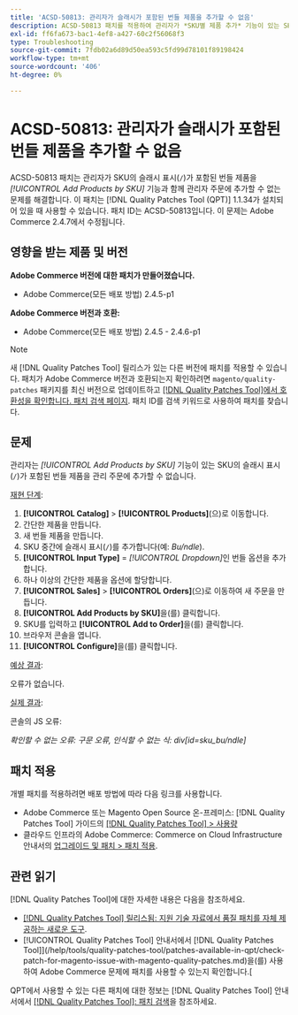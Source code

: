 ```yaml
---
title: 'ACSD-50813: 관리자가 슬래시가 포함된 번들 제품을 추가할 수 없음'
description: ACSD-50813 패치를 적용하여 관리자가 *SKU별 제품 추가* 기능이 있는 SKU의 슬래시 표시(`/`)가 포함된 번들 제품을 관리자 주문에 추가할 수 없는 Adobe Commerce 성능 문제를 해결합니다.
exl-id: ff6fa673-bac1-4ef8-a427-60c2f56068f3
type: Troubleshooting
source-git-commit: 7fdb02a6d89d50ea593c5fd99d78101f89198424
workflow-type: tm+mt
source-wordcount: '406'
ht-degree: 0%

---
```


# ACSD-50813: 관리자가 슬래시가 포함된 번들 제품을 추가할 수 없음

ACSD-50813 패치는 관리자가 SKU의 슬래시 표시(`/`)가 포함된 번들 제품을 *[!UICONTROL Add Products by SKU]* 기능과 함께 관리자 주문에 추가할 수 없는 문제를 해결합니다. 이 패치는 [!DNL Quality Patches Tool (QPT)] 1.1.34가 설치되어 있을 때 사용할 수 있습니다. 패치 ID는 ACSD-50813입니다. 이 문제는 Adobe Commerce 2.4.7에서 수정됩니다.

## 영향을 받는 제품 및 버전

**Adobe Commerce 버전에 대한 패치가 만들어졌습니다.**

* Adobe Commerce(모든 배포 방법) 2.4.5-p1

**Adobe Commerce 버전과 호환:**

* Adobe Commerce(모든 배포 방법) 2.4.5 - 2.4.6-p1

>[!NOTE]
>
>새 [!DNL Quality Patches Tool] 릴리스가 있는 다른 버전에 패치를 적용할 수 있습니다. 패치가 Adobe Commerce 버전과 호환되는지 확인하려면 `magento/quality-patches` 패키지를 최신 버전으로 업데이트하고 [[!DNL Quality Patches Tool]에서 호환성을 확인합니다. 패치 검색 페이지](https://experienceleague.adobe.com/tools/commerce-quality-patches/index.html). 패치 ID를 검색 키워드로 사용하여 패치를 찾습니다.

## 문제

관리자는 *[!UICONTROL Add Products by SKU]* 기능이 있는 SKU의 슬래시 표시(`/`)가 포함된 번들 제품을 관리 주문에 추가할 수 없습니다.

<u>재현 단계</u>:

1. **[!UICONTROL Catalog]** > **[!UICONTROL Products]**(으)로 이동합니다.
1. 간단한 제품을 만듭니다.
1. 새 번들 제품을 만듭니다.
1. SKU 중간에 슬래시 표시(`/`)를 추가합니다(예: *Bu/ndle*).
1. **[!UICONTROL Input Type]** = *[!UICONTROL Dropdown]*&#x200B;인 번들 옵션을 추가합니다.
1. 하나 이상의 간단한 제품을 옵션에 할당합니다.
1. **[!UICONTROL Sales]** > **[!UICONTROL Orders]**(으)로 이동하여 새 주문을 만듭니다.
1. **[!UICONTROL Add Products by SKU]**&#x200B;을(를) 클릭합니다.
1. SKU를 입력하고 **[!UICONTROL Add to Order]**&#x200B;을(를) 클릭합니다.
1. 브라우저 콘솔을 엽니다.
1. **[!UICONTROL Configure]**&#x200B;을(를) 클릭합니다.

<u>예상 결과</u>:

오류가 없습니다.

<u>실제 결과</u>:

콘솔의 JS 오류:

*확인할 수 없는 오류: 구문 오류, 인식할 수 없는 식: div[id=sku_bu/ndle]*

## 패치 적용

개별 패치를 적용하려면 배포 방법에 따라 다음 링크를 사용합니다.

* Adobe Commerce 또는 Magento Open Source 온-프레미스: [!DNL Quality Patches Tool] 가이드의 [[!DNL Quality Patches Tool] > 사용량](/help/tools/quality-patches-tool/usage.md)
* 클라우드 인프라의 Adobe Commerce: Commerce on Cloud Infrastructure 안내서의 [업그레이드 및 패치 > 패치 적용](https://experienceleague.adobe.com/docs/commerce-cloud-service/user-guide/develop/upgrade/apply-patches.html).

## 관련 읽기

[!DNL Quality Patches Tool]에 대한 자세한 내용은 다음을 참조하세요.

* [[!DNL Quality Patches Tool] 릴리스됨: 지원 기술 자료에서 품질 패치를 자체 제공하는 새로운 도구](https://experienceleague.adobe.com/en/docs/commerce-operations/tools/quality-patches-tool/quality-patches-tool-to-self-serve-quality-patches).
* [!UICONTROL Quality Patches Tool] 안내서에서  [!DNL Quality Patches Tool]](/help/tools/quality-patches-tool/patches-available-in-qpt/check-patch-for-magento-issue-with-magento-quality-patches.md)을(를) 사용하여 Adobe Commerce 문제에 패치를 사용할 수 있는지 확인합니다.[


QPT에서 사용할 수 있는 다른 패치에 대한 정보는 [!DNL Quality Patches Tool] 안내서에서 [[!DNL Quality Patches Tool]: 패치 검색](https://experienceleague.adobe.com/tools/commerce-quality-patches/index.html)을 참조하세요.
